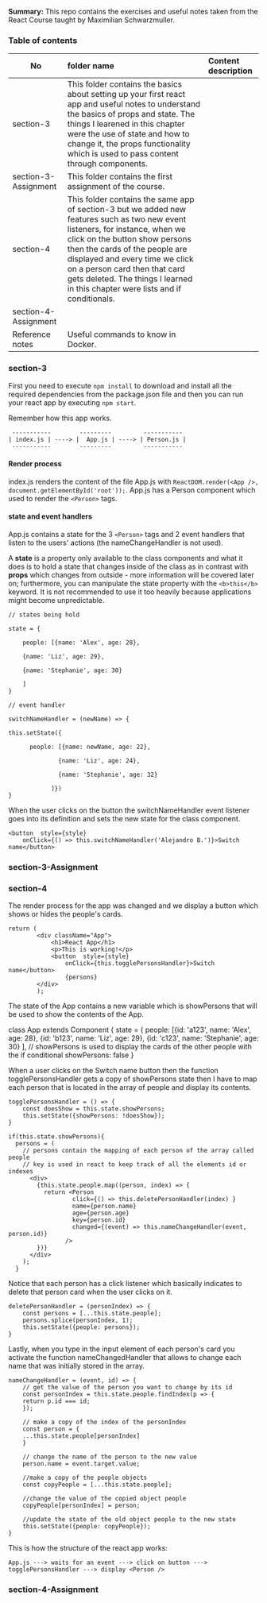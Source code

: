 <b>Summary:</b> This repo contains the exercises and useful notes taken from the React Course taught by Maximilian Schwarzmuller. 

### Table of contents

|No| folder name               | Content description |
|--|:--------------------------|:--------------------|
| section-3  | This folder contains the basics about setting up your first react app and useful notes to understand the basics of props and state. The things I learened in this chapter were the use of state and how to change it, the props functionality which is used to pass content through components. |
| section-3-Assignment  | This folder contains the first assignment of the course. |
| section-4  | This folder contains the same app of section-3 but we added new features such as two new event listeners, for instance, when we click on the button show persons then the cards of the people are displayed and every time we click on a person card then that card gets deleted. The things I learned in this chapter were lists and if conditionals.  |
| section-4-Assignment  |                                   |
| Reference notes       | Useful commands to know in Docker.|

### section-3

First you need to execute `npm install` to download and install all the required dependencies from the package.json file and then you can run your react app by executing `npm start`. 

Remember how this app works.

     -----------        ---------         -----------
    | index.js | ----> |  App.js | ----> | Person.js |
     -----------        ---------         -----------

#### Render process

index.js renders the content of the file App.js with `ReactDOM.render(<App />, document.getElementById('root'));`. App.js has a Person component which used to render the `<Person>` tags. 

#### state and event handlers

App.js contains a state for the 3 `<Person>` tags and 2 event handlers that listen to the users' actions (the nameChangeHandler is not used).

A <b>state</b> is a property only available to the class components and what it does is to hold a state that changes inside of the class as in contrast with <b>props</b> which changes from outside - more information will be covered later on; furthermore, you can manipulate the state property with the `<b>this</b>` keyword. It is not recommended to use it too heavily because applications might become unpredictable. 

    // states being hold

    state = {

        people: [{name: 'Alex', age: 28},

        {name: 'Liz', age: 29},

        {name: 'Stephanie', age: 30}

        ]
    }

    // event handler
    
    switchNameHandler = (newName) => {
    
    this.setState({
          
          people: [{name: newName, age: 22},
                  
                  {name: 'Liz', age: 24},

                  {name: 'Stephanie', age: 32}
                
                ]})
    }

When the user clicks on the button the switchNameHandler event listener goes into its definition and sets the new state for the class component. 

    <button  style={style}
        onClick={() => this.switchNameHandler('Alejandro B.')}>Switch name</button>


### section-3-Assignment


### section-4

The render process for the app was changed and we display a button which shows or hides the people's cards. 

    return (
            <div className="App">
                <h1>React App</h1>
                <p>This is working!</p>
                <button  style={style}
                    onClick={this.togglePersonsHandler}>Switch name</button>  
                    {persons}
            </div>       
            );

The state of the App contains a new variable which is showPersons that will be used to show the contents of the App.  

class App extends Component {
  state = {
      people: [{id: 'a123', name: 'Alex', age: 28},
               {id: 'b123', name: 'Liz', age: 29},
               {id: 'c123', name: 'Stephanie', age: 30}
              ],
              // showPersons is used to display the cards of the other people with the if conditional
              showPersons: false
          }

When a user clicks on the Switch name button then the function togglePersonsHandler gets a copy of showPersons state then I have to map each person that is located in the array of people and display its contents. 

    togglePersonsHandler = () => {
        const doesShow = this.state.showPersons;
        this.setState({showPersons: !doesShow});
    }

    if(this.state.showPersons){
      persons = (
        // persons contain the mapping of each person of the array called people
        // key is used in react to keep track of all the elements id or indexes
          <div>
            {this.state.people.map((person, index) => {
              return <Person 
                      click={() => this.deletePersonHandler(index) }
                      name={person.name} 
                      age={person.age} 
                      key={person.id}
                      changed={(event) => this.nameChangeHandler(event, person.id)}
                    />
            })}
          </div>
        );
      }

Notice that each person has a click listener which basically indicates to delete that person card when the user clicks on it. 

    deletePersonHandler = (personIndex) => {
        const persons = [...this.state.people];
        persons.splice(personIndex, 1);
        this.setState({people: persons});
    }

Lastly, when you type in the input element of each person's card you activate the function nameChangedHandler that allows to change each name that was initially stored in the array. 

    nameChangeHandler = (event, id) => {
        // get the value of the person you want to change by its id
        const personIndex = this.state.people.findIndex(p => {
        return p.id === id;
        });

        // make a copy of the index of the personIndex
        const person = {
        ...this.state.people[personIndex]
        }

        // change the name of the person to the new value
        person.name = event.target.value;

        //make a copy of the people objects
        const copyPeople = [...this.state.people];
    
        //change the value of the copied object people
        copyPeople[personIndex] = person;

        //update the state of the old object people to the new state
        this.setState({people: copyPeople});
    }

This is how the structure of the react app works:

     
    App.js ---> waits for an event ---> click on button ---> togglePersonsHandler ---> display <Person /> 
    

### section-4-Assignment

